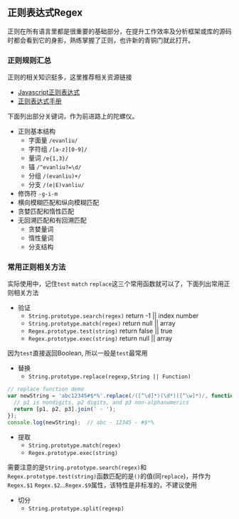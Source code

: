 ## 正则表达式Regex

正则在所有语言里都是很重要的基础部分，在提升工作效率及分析框架或库的源码时都会看到它的身影，熟练掌握了正则，也许新的青铜门就此打开。

### 正则规则汇总

正则的相关知识挺多，这里推荐相关资源链接
- [Javascript正则表达式](https://zhuanlan.zhihu.com/p/29707385)
- [正则表达式手册](http://tool.oschina.net/uploads/apidocs/jquery/regexp.html)

下面列出部分关键词，作为前进路上的陀螺仪。

- 正则基本结构
  - 字面量 `/evanliu/`
  - 字符组 `/[a-z][0-9]/`
  - 量词 `/e{1,3}/`
  - 锚 `/^evanliu?=\d/`
  - 分组 `/(evanliu)+/`
  - 分支 `/(e|E)vanliu/`
- 修饰符 `-g-i-m`
- 横向模糊匹配和纵向模糊匹配
- 贪婪匹配和惰性匹配
- 无回溯匹配和有回溯匹配
  - 贪婪量词
  - 惰性量词
  - 分支结构

### 常用正则相关方法

实际使用中，记住`test` `match` `replace`这三个常用函数就可以了，下面列出常用正则相关方法


- 验证
  - `String.prototype.search(regex)` return -1 || index number
  - `String.prototype.match(regex)` return null || array
  - `Regex.prototype.test(string)` return false || true
  - `Regex.prototype.exec(string)` return null || array

因为`test`直接返回Boolean, 所以一般是`test`最常用

- 替换
  - `String.prototype.replace(regexp,String || Function)`

```javascript
// replace function demo
var newString = 'abc12345#$*%'.replace(/([^\d]*)(\d*)([^\w]*)/, function(match, p1, p2, p3, offset, string){
  // p1 is nondigits, p2 digits, and p3 non-alphanumerics
  return [p1, p2, p3].join(' - ');
});
console.log(newString);  // abc - 12345 - #$*%
```

- 提取
  - `String.prototype.match(regex)`
  - `Regex.prototype.exec(string)`

需要注意的是`String.prototype.search(regex)`和`Regex.prototype.test(string)`函数匹配的是`()`的值(同`replace`)，并作为`Regex.$1` `Regex.$2`...`Regex.$9`属性，该特性是非标准的，不建议使用

- 切分
  - `String.prototype.split(regexp)`

